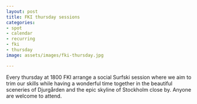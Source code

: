 ```yaml
---
layout: post
title: FKI thursday sessions
categories:
- spot
- calendar
- recurring
- fki
- thursday
image: assets/images/fki-thursday.jpg

---
```

Every thursday at 1800 FKI arrange a social Surfski session where we aim to trim our skills while having a wonderful time together in the beautiful sceneries of Djurgården and the epic skyline of Stockholm close by. Anyone are welcome to attend.